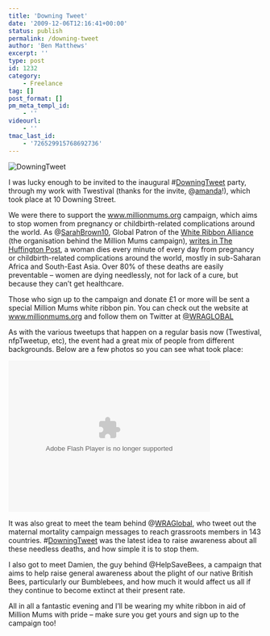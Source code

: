 ```yaml
---
title: 'Downing Tweet'
date: '2009-12-06T12:16:41+00:00'
status: publish
permalink: /downing-tweet
author: 'Ben Matthews'
excerpt: ''
type: post
id: 1232
category:
    - Freelance
tag: []
post_format: []
pm_meta_templ_id:
    - ''
videourl:
    - ''
tmac_last_id:
    - '726529915768692736'
---
```

![DowningTweet](http://web.archive.org/web/20110109151131im_/http://benrmatthews.com/wp-content/uploads/2009/12/4160710801_fb6c125095_b-300x113.jpg "DowningTweet")

I was lucky enough to be invited to the inaugural #[DowningTweet](http://web.archive.org/web/20110109151131/http://twitpic.com/s5v6c) party, through my work with Twestival (thanks for the invite, @[amanda](http://web.archive.org/web/20110109151131/http://twitter.com/amanda)!), which took place at 10 Downing Street.

We were there to support the www.millionmums.org campaign, which aims to stop women from pregnancy or childbirth-related complications around the world. As @[SarahBrown10](http://web.archive.org/web/20110109151131/http://twitter.com/sarahbrown10), Global Patron of the [White Ribbon Alliance](http://web.archive.org/web/20110109151131/http://www.whiteribbonalliance.org/) (the organisation behind the Million Mums campaign), [writes in The Huffington Post](http://web.archive.org/web/20110109151131/http://www.huffingtonpost.com/sarah-brown/downing-tweet-parties-to_b_381395.html), a woman dies every minute of every day from pregnancy or childbirth-related complications around the world, mostly in sub-Saharan Africa and South-East Asia. Over 80% of these deaths are easily preventable – women are dying needlessly, not for lack of a cure, but because they can’t get healthcare.

Those who sign up to the campaign and donate £1 or more will be sent a special Million Mums white ribbon pin. You can check out the website at www.millionmums.org and follow them on Twitter at [@WRAGLOBAL](http://web.archive.org/web/20110109151131/http://twitter.com/WRAGLOBAL)

As with the various tweetups that happen on a regular basis now (Twestival, nfpTweetup, etc), the event had a great mix of people from different backgrounds. Below are a few photos so you can see what took place:

<object classid="clsid:d27cdb6e-ae6d-11cf-96b8-444553540000" codebase="http://web.archive.org/web/20110109151131oe_/http://download.macromedia.com/pub/shockwave/cabs/flash/swflash.cab#version=6,0,40,0" height="300" width="400"><embed allowfullscreen="allowfullscreen" flashvars="offsite=true&lang=en-us&page_show_url=%2Fphotos%2Fsarahbrown2010%2Fsets%2F72157622818370447%2Fshow%2F&page_show_back_url=%2Fphotos%2Fsarahbrown2010%2Fsets%2F72157622818370447%2F&set_id=72157622818370447&jump_to=" height="300" src="http://web.archive.org/web/20110109151131oe_/http://www.flickr.com/apps/slideshow/show.swf?v=71649" type="application/x-shockwave-flash" width="400"></embed></object>

It was also great to meet the team behind @[WRAGlobal](http://web.archive.org/web/20110109151131/http://twitter.com/WRAGLOBAL), who tweet out the maternal mortality campaign messages to reach grassroots members in 143 countries. #[DowningTweet](http://web.archive.org/web/20110109151131/http://twitter.com/#search?q=%23downingtweet) was the latest idea to raise awareness about all these needless deaths, and how simple it is to stop them.

I also got to meet Damien, the guy behind @HelpSaveBees, a campaign that aims to help raise general awareness about the plight of our native British Bees, particularly our Bumblebees, and how much it would affect us all if they continue to become extinct at their present rate.

All in all a fantastic evening and I’ll be wearing my white ribbon in aid of Million Mums with pride – make sure you get yours and sign up to the campaign too!